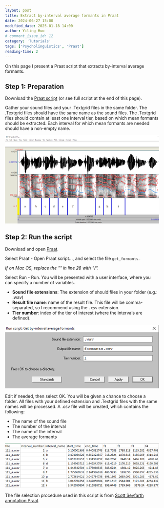 ```yaml
---
layout: post
title: Extract by-interval average formants in Praat
date: 2024-06-27 15:00
modified_date: 2025-01-18 14:00
author: Yiling Huo
# comment_issue_id: 12
category: 'Tutorials' 
tags: ['Psycholinguistics', 'Praat']
reading-time: 2
---
```


On this page I present a Praat script that extracts by-interval average formants.

<!--excerpt-->

## Step 1: Preparation

Download the <a href="https://gist.github.com/Yiling-Huo/58919bc5b79fb8e4223538995dc07c65">Praat script</a> (or see full script at the end of this page).

Gather your sound files and your .Textgrid files in the same folder. The .Textgrid files should have the same name as the sound files. The .Textgrid files should contain at least one interval tier, based on which mean formants should be extracted. Each interval for which mean formants are needed should have a non-empty name. 

![praat1](/images/tutorials/formant/praat1.png)

## Step 2: Run the script

Download and open [Praat](https://www.fon.hum.uva.nl/praat/).

Select Praat - Open Praat script..., and select the file `get_formants`.

*If on Mac OS, replace the "\" in line 28 with "/".*

Select Run - Run. You will be presented with a user interface, where you can specify a number of variables. 

- **Sound file extensions**: The extension of should files in your folder (e.g.: .wav)
- **Result file name**: name of the result file. This file will be comma-separated, so I recommend using the `.csv` extension. 
- **Tier number**: index of the tier of interest (where the intervals are defined). 

![praat2](/images/tutorials/formant/praat2.png)

Edit if needed, then select OK. You will be given a chance to choose a folder. All files with your defined extension and .Textgrid files with the same names will be processed. A .csv file will be created, which contains the following:

- The name of the sound file
- The number of the interval
- The name of the interval
- The average formants

![csv](/images/tutorials/formant/csv.png)

The file selection procedure used in this script is from [Scott Seyfarth annotation.Praat](https://gist.github.com/scjs/ffbbba71cc8b3ff9d0476c82b2df9d0f). 